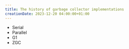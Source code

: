 ```yaml
---
title: The history of garbage collector implementations
creationDate: 2023-12-20 04:00:00+01:00
---
```


- Serial
- Parallel
- G1
- ZGC

